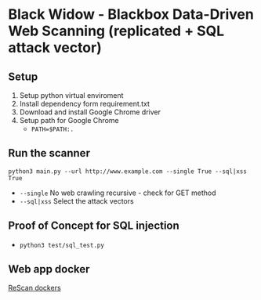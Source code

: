 # Black Widow - Blackbox Data-Driven Web Scanning (replicated + SQL attack vector)

## Setup 
1. Setup python virtual enviroment
2. Install dependency form requirement.txt
3. Download and install Google Chrome driver 
4. Setup path for Google Chrome
    - `PATH=$PATH:.`

## Run the scanner
`python3 main.py --url http://www.example.com --single True --sql|xss True`

- `--single` No web crawling recursive - check for GET method
- `--sql|xss` Select the attack vectors

## Proof of Concept for SQL injection
- `python3 test/sql_test.py`

## Web app docker 
[ReScan dockers](https://gitlab.com/kostasdrk/rescanApps/-/tree/main)